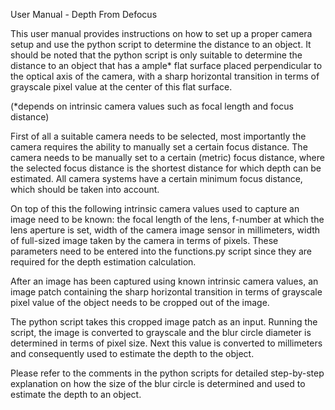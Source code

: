 User Manual - Depth From Defocus

This user manual provides instructions on how to set up a proper camera setup and
use the python script to determine the distance to an object. It should be noted that
the python script is only suitable to determine the distance to an object that has a
ample* flat surface placed perpendicular to the optical axis of the camera, with a
sharp horizontal transition in terms of grayscale pixel value at the center of this flat
surface.

(*depends on intrinsic camera values such as focal length and focus distance)

First of all a suitable camera needs to be selected, most importantly the camera
requires the ability to manually set a certain focus distance. The camera needs to be
manually set to a certain (metric) focus distance, where the selected focus distance
is the shortest distance for which depth can be estimated. All camera systems have
a certain minimum focus distance, which should be taken into account.

On top of this the following intrinsic camera values used to capture an image need to
be known: the focal length of the lens, f-number at which the lens aperture is set,
width of the camera image sensor in millimeters, width of full-sized image taken by
the camera in terms of pixels. These parameters need to be entered into the
functions.py script since they are required for the depth estimation calculation.

After an image has been captured using known intrinsic camera values, an image
patch containing the sharp horizontal transition in terms of grayscale pixel value of
the object needs to be cropped out of the image.

The python script takes this cropped image patch as an input. Running the script, the
image is converted to grayscale and the blur circle diameter is determined in terms
of pixel size. Next this value is converted to millimeters and consequently used to
estimate the depth to the object.

Please refer to the comments in the python scripts for detailed step-by-step
explanation on how the size of the blur circle is determined and used to estimate the
depth to an object.
